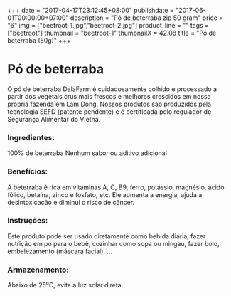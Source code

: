 +++
date = "2017-04-17T23:12:45+08:00"
publishdate = "2017-06-01T00:00:00+07:00"
description = "Pó de beterraba zip 50 gram"
price = "6"
img = ["beetroot-1.jpg","beetroot-2.jpg"]
product_line = ""
tags = ["beetroot"]
thumbnail = "beetroot-1"
thumbnailX = 42.08
title = "Pó de beterraba (50g)"
+++

# Pó de beterraba

O pó de beterraba DalaFarm é cuidadosamente colhido e processado a partir dos vegetais crus mais frescos e melhores
crescidos em nossa própria fazenda em Lam Dong. Nossos produtos são produzidos pela tecnologia SEFD (patente pendente) e
é certificada pelo regulador de Segurança Alimentar do Vietnã.


### Ingredientes:
100% de beterraba
Nenhum sabor ou aditivo adicional

### Benefícios:
A beterraba é rica em vitaminas A, C, B9,
ferro, potássio, magnésio, ácido
fólico, betaína, zinco e fosfato, etc.
Ele aumenta a energia, ajuda a desintoxicação
e diminui o risco de câncer.

### Instruções:
Este produto pode ser usado diretamente como
bebida diária, fazer nutrição em pó
para o bebê, cozinhar como sopa ou mingau,
fazer bolo, embelezamento (máscara facial), ...

### Armazenamento:
Abaixo de 25⁰C, evite a luz solar direta.
